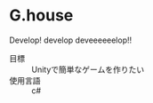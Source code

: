 # G.house
Develop! develop deveeeeeelop!!
<dl>
  <dt>目標</dt>
  <dd>Unityで簡単なゲームを作りたい</dd>
  <dt>使用言語</dt>
  <dd>c#</dd>

